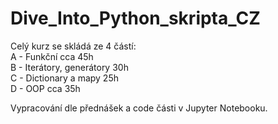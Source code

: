 # Dive_Into_Python_skripta_CZ
Celý kurz se skládá ze 4 částí:<br>
A - Funkční cca 45h<br>
B - Iterátory, generátory 30h<br>
C - Dictionary a mapy 25h<br>
D - OOP cca 35h<br>

Vypracování dle přednášek a code části v Jupyter Notebooku.

